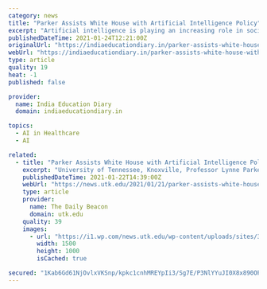 ```yaml
---
category: news
title: "Parker Assists White House with Artificial Intelligence Policy"
excerpt: "Artificial intelligence is playing an increasing role in society, with applications ranging from national security to health care and many points in between. Now, under an executive order signed"
publishedDateTime: 2021-01-24T12:21:00Z
originalUrl: "https://indiaeducationdiary.in/parker-assists-white-house-with-artificial-intelligence-policy/"
webUrl: "https://indiaeducationdiary.in/parker-assists-white-house-with-artificial-intelligence-policy/"
type: article
quality: 19
heat: -1
published: false

provider:
  name: India Education Diary
  domain: indiaeducationdiary.in

topics:
  - AI in Healthcare
  - AI

related:
  - title: "Parker Assists White House with Artificial Intelligence Policy"
    excerpt: "University of Tennessee, Knoxville, Professor Lynne Parker helps artificial intelligence to become a new tool to help the federal government run more efficiently and effectively."
    publishedDateTime: 2021-01-22T14:39:00Z
    webUrl: "https://news.utk.edu/2021/01/21/parker-assists-white-house-with-artificial-intelligence-policy/"
    type: article
    provider:
      name: The Daily Beacon
      domain: utk.edu
    quality: 39
    images:
      - url: "https://i1.wp.com/news.utk.edu/wp-content/uploads/sites/3/2019/11/219-11-22-Parker.jpg?fit=1500%2C1000&#038;ssl=1"
        width: 1500
        height: 1000
        isCached: true

secured: "1Kab6Gd61NjOvlxVKSnp/kpkc1cnhMREYpIi3/Sg7E/P3NlYYuJI0X8x890OP2jdSm8ZsdHvzxCPBo48KiUhwQ4EHXSeHrjakBP36l56a8MnW44WBHwoOGPeHP+sUwk0PKYHARK9C7f9+w7PAUPPt7wplzNDVyLZb26eovWJpQNhpKhNTi1EEmKgB7/8o89/azqUthf/Xhgv4tjYqaCg1KX7VqdIgOwDcanFote9/GdajVPtM9PLn2U+T9rwbtEdTXFEql2IU4/s4rYO/2gwxLWWG3TPtlVZhmLwPWYt/SMDXHI1qac8hTgKy5gc6337b6PvnaxnA7YCR37toBR1GQ6eFAk8EQNL3tmHzeegknI=;0+EvmJ5uwoG+xRJqT3YpYw=="
---
```


